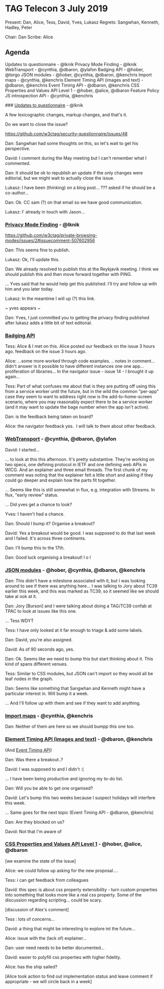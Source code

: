 # TAG Telecon 3 July 2019

Present: Dan, Alice, Tess, David, Yves, Lukasz
Regrets: Sangwhan, Kenneth, Hadley, Peter

Chair: Dan
Scribe: Alice

## Agenda

Updates to questionnaire - @lknik
Privacy Mode Finding - @lknik
WebTransport - @cynthia, @dbaron, @ylafon
Badging API - @hober, @torgo
JSON modules - @hober, @cynthia, @dbaron, @kenchris
Import maps - @cynthia, @kenchris
Element Timing API (images and text) - @dbaron, @kenchris
Event Timing API - @dbaron, @kenchris
CSS Properties and Values API Level 1 - @hober, @alice, @dbaron
Feature Policy JS introspection API - @cynthia, @kenchris

### [Updates to questionnaire](https://w3ctag.github.io/security-questionnaire/) - @lknik 

A few lexicographic changes, markup changes, and that's it.

Do we want to close the issue?

https://github.com/w3ctag/security-questionnaire/issues/48

Dan: Sangwhan had some thoughts on this, so let's wait to get his perspective.

David: I comment during the May meeting but I can't remember what I commented.

Dan: It should be ok to republish an update if the only changes were editorial, but we might wait to actually close the issue.

Lukasz: I have been (thinking) on a blog post... ??? asked if he should be a co-author...

Dan: Ok. CC sam (?) on that email so we have good communication.

Lukasz: I' already in touch with Jason...

### [Privacy Mode Finding](https://w3ctag.github.io/private-browsing-modes/) - @lknik

https://github.com/w3ctag/private-browsing-modes/issues/2#issuecomment-507602956

Dan: This seems fine to publish.

Lukasz: Ok, I'll update this.

Dan: We already resolved to publish this at the Reykjavik meeting. I think we should publish this and then move forward together with PING.

... Yves said that he would help get this published. I'll try and follow up with him and you later today.

Lukasz: In the meantime I will up (?) this link.

~ yves appears ~

Dan: Yves, I just committed you to getting the privacy finding published after lukasz adds a little bit of text editorial.

### [Badging API](https://github.com/w3ctag/design-reviews/issues/387)

Tess: Alice & I met on this. Alice posted our feedback on the issue 3 hours ago. feedback on the issue 3 hours ago.

Alice: ...some more worked through code examples. .. notes in comment... didn't answer is it possible to have different instances one one app... proliferation of libraries... In the navigator issue - issue 14 - I brought it up again... 

Tess: Part of what confuses me about that is they are putting off using this from a service worker until the future, but in the wild the common "per-app" case they seem to want to address right now is the add-to-home-screen scenario, where you may reasonably expect there to be a service worker (and it may want to update the bage number when the app isn't active).

Dan: is the feedback being taken on board?

Alice: the navigator feedback yes.  I will talk to them about other feedback.  ​​​​​​​

### [WebTransport](https://github.com/w3ctag/design-reviews/issues/389) - @cynthia, @dbaron, @ylafon​​​​​​​

David: I started...

... to look at this this afternoon. It's pretty substantive. They're working on two specs, one defining protocol in IETF and one defining web APIs in WICG. And an explainer and three email threads. The first chunk of my comment was noting that the explainer felt a little short and asking if they could go deeper and explain how the parts fit together. 

... Seems like this is still somewhat in flux, e.g. integration with Streams. In flux, "early review" status.

... Did yves get a chance to look?

Yves: I haven't had a chance.

Dan: Should I bump it? Organise a breakout?

David: Yes a breakout would be good. I was supposed to do that last week and I failed. It's across three continents.

Dan: I'll bump this to the 17th.

Dan: Good luck organising a breakout! l o l

### [JSON modules](https://github.com/w3ctag/design-reviews/issues/375) - @hober, @cynthia, @dbaron, @kenchris

Dan: This didn't have a milestone associated with it, but I was looking around to see if there was anything here... I was talking to Jory about TC39 earlier this week, and this was marked as TC39, so it seemed like we should take al ook at it.

Dan: Jory [Burson] and I were talking about doing a TAG/TC39 confab at TPAC to look at issues like this one. 

... Tess WDYT

Tess: I have only looked at it far enough to triage & add some labels.

Dan: David, you're also assigned.

David: As of 90 seconds ago, yes.

Dan: Ok. Seems like we need to bump this but start thinking about it. This kind of spans different venues.

Tess: Similar to CSS modules, but JSON can't import so they would all be leaf nodes in the graph.

Dan: Seems like something that Sangwhan and Kenneth might have a particular interest in. Will bump it a week.

... And I'll follow up with them and see if they want to add anything.

### [Import maps](https://github.com/w3ctag/design-reviews/issues/340) - @cynthia, @kenchris

Dan: Neither of them are here so we should bumpp this one too.

### [Element Timing API (images and text)](https://github.com/w3ctag/design-reviews/issues/326) - @dbaron, @kenchris​​​​​​​

(And [Event Timing API](https://github.com/w3ctag/design-reviews/issues/324))

Dan: Was there a breakout..?

David: I was supposed to and I didn't :(

... I have been being productive and ignoring my to-do list.

Dan: Will you be able to get one organised?

David: Let's bump this two weeks because I suspect holidays will interfere this week.

... Same goes for the next topic (Event Timing API - @dbaron, @kenchris)

Dan: Are they blocked on us?

David: Not that I'm aware of

### [CSS Properties and Values API Level 1](https://github.com/w3ctag/design-reviews/issues/318) - @hober, @alice, @dbaron

[we examine the state of the issue]

Alice: we could follow up asking for the new proposal....

Tess: i can get feedback from colleagues

David: this spec is about css property extensibility - turn custom properties into something that looks more like a real css property. Some of the discussion regarding scripting... could be scary.

[discussion of Alex's comment]

Tess : lots of concerns...

David: a thing that might be interesting to explore int the future...

Alice: issue with the (lack of) explainer...

Dan: user need needs to be better documented...

David: easier to polyfill css properties with higher fidelity.

Alice: has the ship sailed?

[Alice took action to find out implementation status and leave comment if appropriate - we will circle back in a week]